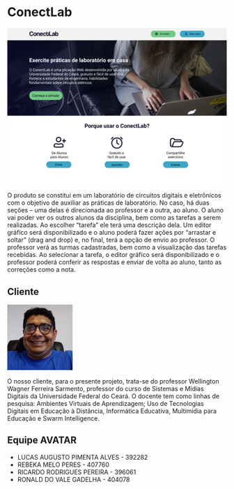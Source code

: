 # ConectLab


![Image](photos\home.jpg)


O produto se constitui em um laboratório de circuitos digitais e eletrônicos com o objetivo de auxiliar as práticas de laboratório. No caso, há duas seções – uma delas é direcionada ao professor e a outra, ao aluno. O aluno vai poder ver os outros alunos da disciplina, bem como as tarefas a serem realizadas. Ao escolher “tarefa” ele terá uma descrição dela. Um editor gráfico será disponibilizado e o aluno poderá fazer ações por “arrastar e soltar” (drag and drop) e, no final, terá a opção de envio ao professor. O professor verá as turmas cadastradas, bem como a visualização das tarefas recebidas. Ao selecionar a tarefa, o editor gráfico será disponibilizado e o professor poderá conferir as respostas e enviar de volta ao aluno, tanto as correções como a nota.


## Cliente


![Image](photos\cliente.jpeg)



O nosso cliente, para o presente projeto, trata-se do professor Wellington Wagner Ferreira Sarmento, professor do curso de Sistemas e Mídias Digitais da Universidade Federal do Ceará. O docente tem como linhas de pesquisa: Ambientes Virtuais de Aprendizagem; Uso de Tecnologias Digitais em Educação à Distância, Informática Educativa, Multimídia para Educação e Swarm Intelligence.


## Equipe AVATAR


* LUCAS AUGUSTO PIMENTA ALVES - 392282
* REBEKA MELO PERES - 407760
* RICARDO RODRIGUES PEREIRA - 396061
* RONALD DO VALE GADELHA - 404078













